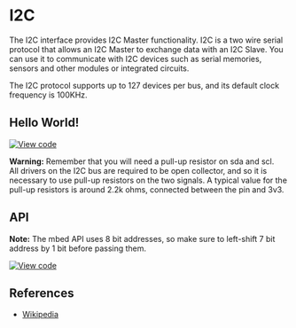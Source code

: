 # I2C

The I2C interface provides I2C Master functionality. I2C is a two wire serial protocol that allows an I2C Master to exchange data with an I2C Slave. You can use it to communicate with I2C devices such as serial memories, sensors and other modules or integrated circuits. 

The I2C protocol supports up to 127 devices per bus, and its default clock frequency is 100KHz.

## Hello World!

[![View code](https://www.mbed.com/embed/?url=https://developer.mbed.org/users/mbed_official/code/I2C_HelloWorld_Mbed/)](https://developer.mbed.org/users/mbed_official/code/I2C_HelloWorld_Mbed/file/tip/main.cpp) 

<span class="warnings">**Warning:** Remember that you will need a pull-up resistor on sda and scl.</br>
All drivers on the I2C bus are required to be open collector, and so it is necessary to use pull-up resistors on the two signals. A typical value for the pull-up resistors is around 2.2k ohms, connected between the pin and 3v3. </span>

## API

<span class="notes">**Note:** The mbed API uses 8 bit addresses, so make sure to left-shift 7 bit address by 1 bit before passing them. </span> 

[![View code](https://www.mbed.com/embed/?type=library)](https://docs.mbed.com/docs/mbed-os-api/en/mbed-os-5.1.0/api/I2C_8h_source.html)


## References

  * [Wikipedia](http://en.wikipedia.org/wiki/I%C2%B2C)
